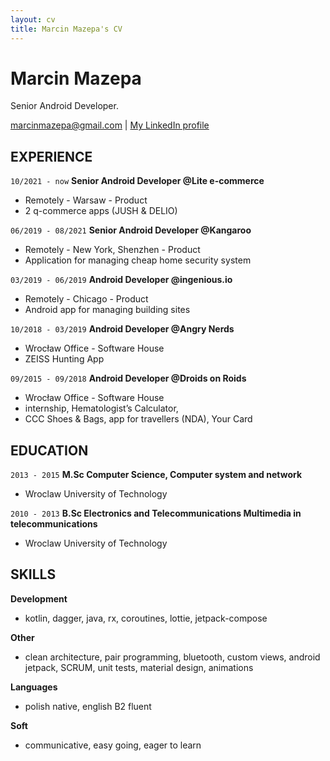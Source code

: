 ```yaml
---
layout: cv
title: Marcin Mazepa's CV
---
```

# Marcin Mazepa
Senior Android Developer.

<div id="webaddress">
<a href="mailto:marcinmazepa@gmail.com">marcinmazepa@gmail.com</a>
| <a href="https://www.linkedin.com/in/marcin-mazepa-a80484130/">My LinkedIn profile</a>
</div>


## EXPERIENCE

`10/2021 - now`
__Senior Android Developer @Lite e-commerce__

- Remotely - Warsaw - Product
- 2 q-commerce apps (JUSH & DELIO)

`06/2019 - 08/2021`
__Senior Android Developer @Kangaroo__

- Remotely - New York, Shenzhen - Product
- Application for managing cheap home security system

`03/2019 - 06/2019`
__Android Developer @ingenious.io__

- Remotely - Chicago - Product
- Android app for managing building sites

`10/2018 - 03/2019`
__Android Developer @Angry Nerds__

- Wrocław Office - Software House
- ZEISS Hunting App

`09/2015 - 09/2018`
__Android Developer @Droids on Roids__

- Wrocław Office - Software House
- internship, Hematologist’s Calculator, 
- CCC Shoes & Bags, app for travellers (NDA), Your Card


## EDUCATION

`2013 - 2015`
__M.Sc Computer Science, Computer system and network__
- Wroclaw University of Technology

`2010 - 2013`
__B.Sc Electronics and Telecommunications Multimedia in telecommunications__
- Wroclaw University of Technology

## SKILLS

__Development__
- kotlin, dagger, java, rx, coroutines, lottie, jetpack-compose

__Other__
- clean architecture, pair programming, bluetooth, custom views, android jetpack, SCRUM, unit tests, material design, animations

__Languages__
- polish native, english B2 fluent

__Soft__
- communicative, easy going, eager to learn


<!-- ### Footer

Last updated: May 2013 -->


